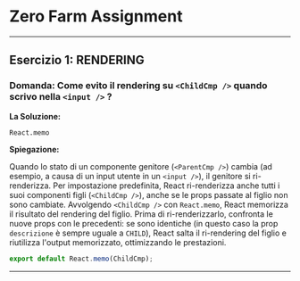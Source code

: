 # Zero Farm Assignment

---

## Esercizio 1: RENDERING

### Domanda: Come evito il rendering su `<ChildCmp />` quando scrivo nella `<input />` ?

**La Soluzione:**

`React.memo`

**Spiegazione:**

Quando lo stato di un componente genitore (`<ParentCmp />`) cambia (ad esempio, a causa di un input utente in un `<input />`), il genitore si ri-renderizza. Per impostazione predefinita, React ri-renderizza anche tutti i suoi componenti figli (`<ChildCmp />`), anche se le props passate al figlio non sono cambiate. Avvolgendo `<ChildCmp />` con `React.memo`, React memorizza il risultato del rendering del figlio. Prima di ri-renderizzarlo, confronta le nuove props con le precedenti: se sono identiche (in questo caso la prop `descrizione` è sempre uguale a `CHILD`), React salta il ri-rendering del figlio e riutilizza l'output memorizzato, ottimizzando le prestazioni.

```jsx
export default React.memo(ChildCmp);
```

---
